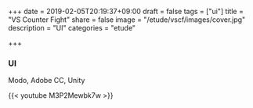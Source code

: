 +++
date = 2019-02-05T20:19:37+09:00
draft = false
tags = ["ui"]
title = "VS Counter Fight"
share = false
image = "/etude/vscf/images/cover.jpg"
description = "UI"
categories = "etude"

+++

### UI

Modo, Adobe CC, Unity

{{< youtube M3P2Mewbk7w >}}
